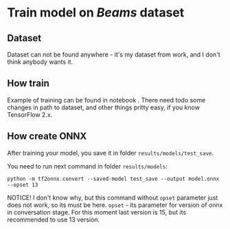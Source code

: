 # Train model on ***Beams*** dataset
## Dataset
Dataset can not be found anywhere - it's my dataset from work, and I don't think anybody wants it.


## How train
Example of training can be found in notebook . There need todo some changes in path to dataset, 
and other things pritty easy, if you know TensorFlow 2.x.

## How create ONNX
After training your model, you save it in folder `results/models/test_save`.

You need to run next command in folder `results/models`:
```
python -m tf2onnx.convert --saved-model test_save --output model.onnx --opset 13
```

NOTICE! I don't know why, but this command without `opset` parameter just does not work, 
so its must be here.
`opset` - its parameter for version of onnx in conversation stage. 
For this moment last version is 15, but its recommended to use 13 version.